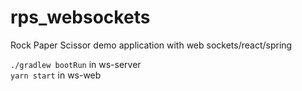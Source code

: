 # rps_websockets
Rock Paper Scissor demo application with web sockets/react/spring

`./gradlew bootRun` in ws-server  
`yarn start` in ws-web
